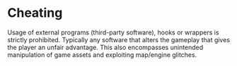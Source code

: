 # Cheating
Usage of external programs (third-party software), hooks or wrappers is strictly prohibited. Typically any software that alters the gameplay that gives the player an unfair advantage. This also encompasses unintended manipulation of game assets and exploiting map/engine glitches.